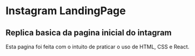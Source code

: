 # Instagram LandingPage
<h2>Replica basica da pagina inicial do intagram</h2>
<p>Esta pagina foi feita com o intuito de praticar o uso de HTML, CSS e React.</p>